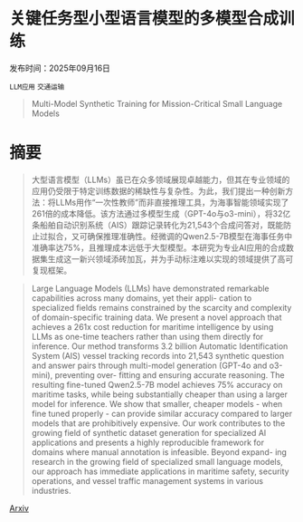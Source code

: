 # 关键任务型小型语言模型的多模型合成训练

发布时间：2025年09月16日

`LLM应用` `交通运输`

> Multi-Model Synthetic Training for Mission-Critical Small Language Models

# 摘要

> 大型语言模型（LLMs）虽已在众多领域展现卓越能力，但其在专业领域的应用仍受限于特定训练数据的稀缺性与复杂性。为此，我们提出一种创新方法：将LLMs用作“一次性教师”而非直接推理工具，为海事智能领域实现了261倍的成本降低。该方法通过多模型生成（GPT-4o与o3-mini），将32亿条船舶自动识别系统（AIS）跟踪记录转化为21,543个合成问答对，既能防止过拟合，又可确保推理准确性。经微调的Qwen2.5-7B模型在海事任务中准确率达75%，且推理成本远低于大型模型。本研究为专业AI应用的合成数据集生成这一新兴领域添砖加瓦，并为手动标注难以实现的领域提供了高可复现框架。

> Large Language Models (LLMs) have demonstrated remarkable capabilities across many domains, yet their appli- cation to specialized fields remains constrained by the scarcity and complexity of domain-specific training data. We present a novel approach that achieves a 261x cost reduction for maritime intelligence by using LLMs as one-time teachers rather than using them directly for inference. Our method transforms 3.2 billion Automatic Identification System (AIS) vessel tracking records into 21,543 synthetic question and answer pairs through multi-model generation (GPT-4o and o3-mini), preventing over- fitting and ensuring accurate reasoning. The resulting fine-tuned Qwen2.5-7B model achieves 75% accuracy on maritime tasks, while being substantially cheaper than using a larger model for inference. We show that smaller, cheaper models - when fine tuned properly - can provide similar accuracy compared to larger models that are prohibitively expensive. Our work contributes to the growing field of synthetic dataset generation for specialized AI applications and presents a highly reproducible framework for domains where manual annotation is infeasible. Beyond expand- ing research in the growing field of specialized small language models, our approach has immediate applications in maritime safety, security operations, and vessel traffic management systems in various industries.

[Arxiv](https://arxiv.org/abs/2509.13047)